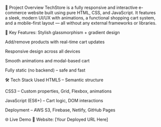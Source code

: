 📌 Project Overview
TechStore is a fully responsive and interactive e-commerce website built using pure HTML, CSS, and JavaScript. It features a sleek, modern UI/UX with animations, a functional shopping cart system, and a mobile-first layout — all without any external frameworks or libraries.

🔑 Key Features:
Stylish glassmorphism + gradient design

Add/remove products with real-time cart updates

Responsive design across all devices

Smooth animations and modal-based cart

Fully static (no backend) – safe and fast

🛠️ Tech Stack Used
HTML5 – Semantic structure

CSS3 – Custom properties, Grid, Flexbox, animations

JavaScript (ES6+) – Cart logic, DOM interactions

Deployment – AWS S3, Firebase, Netlify, GitHub Pages

🌐 Live Demo
🔗 Website: [Your Deployed URL Here]

